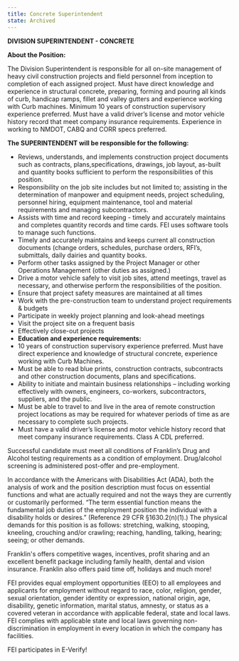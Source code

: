 ```yaml
---
title: Concrete Superintendent
state: Archived
---
```

**DIVISION SUPERINTENDENT - CONCRETE**

**About the Position:**

The Division Superintendent is responsible for all on-site management of heavy civil construction projects and field personnel from inception to completion of each assigned project. Must have direct knowledge and experience in structural concrete, preparing, forming and pouring all kinds of curb, handicap ramps, fillet and valley gutters and experience working with Curb machines. Minimum 10 years of construction supervisory experience preferred. Must have a valid driver’s license and motor vehicle history record that meet company insurance requirements. Experience in working to NMDOT, CABQ and CORR specs preferred.

**The SUPERINTENDENT will be responsible for the following:**

* Reviews, understands, and implements construction project documents such as contracts, plans,specifications, drawings, job layout, as-built and quantity books sufficient to perform the responsibilities of this position.
* Responsibility on the job site includes but not limited to; assisting in the determination of manpower and equipment needs, project scheduling, personnel hiring, equipment maintenance, tool and material requirements and managing subcontractors.
* Assists with time and record keeping - timely and accurately maintains and completes quantity records and time cards. FEI uses software tools to manage such functions.
* Timely and accurately maintains and keeps current all construction documents (change orders, schedules, purchase orders, RFI’s, submittals, daily dairies and quantity books.
* Perform other tasks assigned by the Project Manager or other Operations Management (other duties as assigned.)
* Drive a motor vehicle safely to visit job sites, attend meetings, travel as necessary, and otherwise perform the responsibilities of the position.
* Ensure that project safety measures are maintained at all times
* Work with the pre-construction team to understand project requirements & budgets
* Participate in weekly project planning and look-ahead meetings
* Visit the project site on a frequent basis
* Effectively close-out projects
* **Education and experience requirements:**
* 10 years of construction supervisory experience preferred. Must have direct experience and knowledge of structural concrete, experience working with Curb Machines.
* Must be able to read blue prints, construction contracts, subcontracts and other construction documents, plans and specifications.
* Ability to initiate and maintain business relationships – including working effectively with owners, engineers, co-workers, subcontractors, suppliers, and the public.
* Must be able to travel to and live in the area of remote construction project locations as may be required for whatever periods of time as are necessary to complete such projects.
* Must have a valid driver’s license and motor vehicle history record that meet company insurance requirements. Class A CDL preferred.

Successful candidate must meet all conditions of Franklin’s Drug and Alcohol testing requirements as a condition of employment. Drug/alcohol screening is administered post-offer and pre-employment.

In accordance with the Americans with Disabilities Act (ADA), both the analysis of work and the position description must focus on essential functions and what are actually required and not the ways they are currently or customarily performed. “The term essential function means the fundamental job duties of the employment position the individual with a disability holds or desires.” (Reference 29 CFR §1630.2(n)(1).) The physical demands for this position is as follows: stretching, walking, stooping, kneeling, crouching and/or crawling; reaching, handling, talking, hearing; seeing; or other demands.

Franklin's offers competitive wages, incentives, profit sharing and an excellent benefit package including family health, dental and vision insurance. Franklin also offers paid time off, holidays and much more!

FEI provides equal employment opportunities (EEO) to all employees and applicants for employment without regard to race, color, religion, gender, sexual orientation, gender identity or expression, national origin, age, disability, genetic information, marital status, amnesty, or status as a covered veteran in accordance with applicable federal, state and local laws. FEI complies with applicable state and local laws governing non-discrimination in employment in every location in which the company has facilities.

FEI participates in E-Verify!
